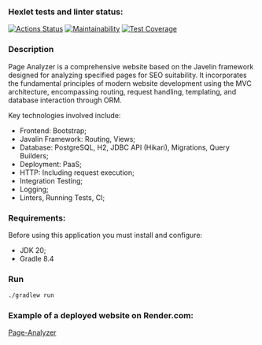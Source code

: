 ### Hexlet tests and linter status:
[![Actions Status](https://github.com/Vladimir-Serebrennikov/java-project-72/actions/workflows/hexlet-check.yml/badge.svg)](https://github.com/Vladimir-Serebrennikov/java-project-72/actions)
[![Maintainability](https://api.codeclimate.com/v1/badges/3e194f34f058f463dff7/maintainability)](https://codeclimate.com/github/Vladimir-Serebrennikov/java-project-72/maintainability)
[![Test Coverage](https://api.codeclimate.com/v1/badges/3e194f34f058f463dff7/test_coverage)](https://codeclimate.com/github/Vladimir-Serebrennikov/java-project-72/test_coverage)

### Description
Page Analyzer is a comprehensive website based on the Javelin framework designed for analyzing specified pages for SEO suitability. It incorporates the fundamental principles of modern website development using the MVC architecture, encompassing routing, request handling, templating, and database interaction through ORM.

Key technologies involved include: 
- Frontend: Bootstrap;
- Javalin Framework: Routing, Views; 
- Database: PostgreSQL, H2, JDBC API (Hikari), Migrations, Query Builders; 
- Deployment: PaaS; 
- HTTP: Including request execution;
- Integration Testing;
- Logging;
- Linters, Running Tests, CI;

### Requirements:
Before using this application you must install and configure:
- JDK 20;
- Gradle 8.4

### Run
```bash
./gradlew run
```

### Example of a deployed website on Render.com:
[Page-Analyzer](https://java-project-72-5u79.onrender.com)
